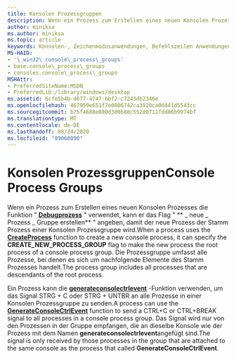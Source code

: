 ```yaml
---
title: Konsolen Prozessgruppen
description: Wenn ein Prozess zum Erstellen eines neuen Konsolen Prozesses die Funktion "Debugprozess" verwendet, kann er das \_ Flag "neue Prozessgruppe erstellen" angeben, \_ \_ damit der neue Prozess der Stamm Prozess einer Konsolen Prozessgruppe wird.
author: miniksa
ms.author: miniksa
ms.topic: article
keywords: Konsolen-, Zeichenmodusanwendungen, Befehlszeilen Anwendungen, Terminalanwendungen, Konsolen-API
MS-HAID:
- '\_win32\_console\_process\_groups'
- base.console\_process\_groups
- consoles.console\_process\_groups
MSHAttr:
- PreferredSiteName:MSDN
- PreferredLib:/library/windows/desktop
ms.assetid: 6cfe5b4b-d677-4747-bbf2-c7243db2346e
ms.openlocfilehash: 467959e651f7e0806742ca3920ca0d441d5543cc
ms.sourcegitcommit: b75f4688e080d300b80c552d0711fdd86b9974bf
ms.translationtype: MT
ms.contentlocale: de-DE
ms.lasthandoff: 08/24/2020
ms.locfileid: "89060090"
---
```

# <a name="console-process-groups"></a><span data-ttu-id="47292-104">Konsolen Prozessgruppen</span><span class="sxs-lookup"><span data-stu-id="47292-104">Console Process Groups</span></span>


<span data-ttu-id="47292-105">Wenn ein Prozess zum Erstellen eines neuen Konsolen Prozesses die Funktion " [**Debugprozess**](https://msdn.microsoft.com/library/windows/desktop/ms682425) " verwendet, kann er das Flag " \*\* \_ neue \_ Prozess \_ Gruppe erstellen\*\* " angeben, damit der neue Prozess der Stamm Prozess einer Konsolen Prozessgruppe wird.</span><span class="sxs-lookup"><span data-stu-id="47292-105">When a process uses the [**CreateProcess**](https://msdn.microsoft.com/library/windows/desktop/ms682425) function to create a new console process, it can specify the **CREATE\_NEW\_PROCESS\_GROUP** flag to make the new process the root process of a console process group.</span></span> <span data-ttu-id="47292-106">Die Prozessgruppe umfasst alle Prozesse, bei denen es sich um nachfolgende Elemente des Stamm Prozesses handelt.</span><span class="sxs-lookup"><span data-stu-id="47292-106">The process group includes all processes that are descendants of the root process.</span></span>

<span data-ttu-id="47292-107">Ein Prozess kann die [**generateconsolectrlevent**](generateconsolectrlevent.md) -Funktion verwenden, um das Signal STRG + C oder STRG + UNTBR an alle Prozesse in einer Konsolen Prozessgruppe zu senden.</span><span class="sxs-lookup"><span data-stu-id="47292-107">A process can use the [**GenerateConsoleCtrlEvent**](generateconsolectrlevent.md) function to send a CTRL+C or CTRL+BREAK signal to all processes in a console process group.</span></span> <span data-ttu-id="47292-108">Das Signal wird nur von den Prozessen in der Gruppe empfangen, die an dieselbe Konsole wie der Prozess mit dem Namen **generateconsolectrlevent**angefügt sind.</span><span class="sxs-lookup"><span data-stu-id="47292-108">The signal is only received by those processes in the group that are attached to the same console as the process that called **GenerateConsoleCtrlEvent**.</span></span>

 

 




